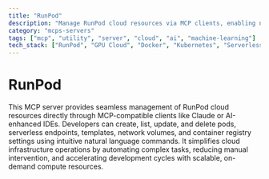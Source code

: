 ```yaml
---
title: "RunPod"
description: "Manage RunPod cloud resources via MCP clients, enabling natural language control over pods, endpoints, and infrastructure."
category: "mcps-servers"
tags: ["mcp", "utility", "server", "cloud", "ai", "machine-learning"]
tech_stack: ["RunPod", "GPU Cloud", "Docker", "Kubernetes", "Serverless Computing"]
---
```


# RunPod

This MCP server provides seamless management of RunPod cloud resources directly through MCP-compatible clients like Claude or AI-enhanced IDEs. Developers can create, list, update, and delete pods, serverless endpoints, templates, network volumes, and container registry settings using intuitive natural language commands. It simplifies cloud infrastructure operations by automating complex tasks, reducing manual intervention, and accelerating development cycles with scalable, on-demand compute resources.
